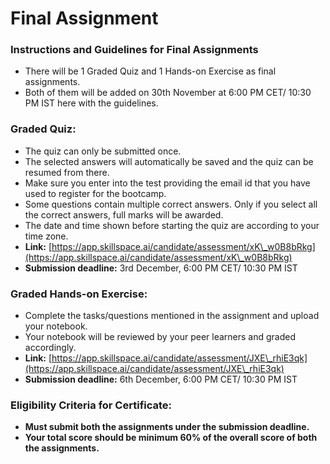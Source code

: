 # Final Assignment

### Instructions and Guidelines for Final Assignments

* There will be 1 Graded Quiz and 1 Hands-on Exercise as final assignments.
* Both of them will be added on 30th November at 6:00 PM CET/ 10:30 PM IST here with the guidelines.

### Graded Quiz:

* The quiz can only be submitted once.
* The selected answers will automatically be saved and the quiz can be resumed from there.&#x20;
* Make sure you enter into the test providing the email id that you have used to register for the bootcamp.
* Some questions contain multiple correct answers. Only if you select all the correct answers, full marks will be awarded.
* The date and time shown before starting the quiz are according to your time zone.
* **Link:** [https://app.skillspace.ai/candidate/assessment/xK\_w0B8bRkg](https://app.skillspace.ai/candidate/assessment/xK\_w0B8bRkg)
* **Submission deadline:** 3rd December, 6:00 PM CET/ 10:30 PM IST

### Graded Hands-on Exercise:

* Complete the tasks/questions mentioned in the assignment and upload your notebook.&#x20;
* Your notebook will be reviewed by your peer learners and graded accordingly.
* **Link:** [https://app.skillspace.ai/candidate/assessment/JXE\_rhiE3qk](https://app.skillspace.ai/candidate/assessment/JXE\_rhiE3qk)
* **Submission deadline:** 6th December, 6:00 PM CET/ 10:30 PM IST

### Eligibility Criteria for Certificate:&#x20;

* **Must submit both the assignments under the submission deadline.**
* **Your total score should be minimum 60% of the overall score of both the assignments.**
